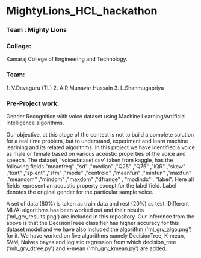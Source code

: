 # MightyLions_HCL_hackathon
<h3>Team : Mighty Lions</h3>
<h3>College:</h3>
Kamaraj College of Engineering and Technology.

<h3>Team:</h3>
1. V.Devaguru (TL)
2. A.R.Munavar Hussain
3. L.Shanmugapriya

<h3>Pre-Project work:</h3>
Gender Recognition with voice dataset using Machine Learning/Artificial Intelligence algorithms.


Our objective, at this stage of the contest is not to build a complete solution for a real time problem, but to understand, experiment and learn machine learining and its related algorithms. In this project we have identified a voice as male or female based on various acoustic properties of the voice and speech. The dataset, 'voicedataset.csv' taken from kaggle, has the following fields "meanfreq" ,"sd" ,"median" ,"Q25" ,"Q75" ,"IQR" ,"skew" ,"kurt" ,"sp.ent" ,"sfm" ,"mode" ,"centroid" ,"meanfun" ,"minfun" ,"maxfun" ,"meandom" ,"mindom" ,"maxdom" ,"dfrange" , "modindx" , "label". Here all fields represent an acoustic property except for the label field. Label denotes the original gender for the particular sample voice.

A set of data (80%) is taken as train data and rest (20%) as test. Different ML/AI algorithms has been worked out and their results ('ml_grv_results.png') are included in this repository. Our Inference from the above is that the DecisionTreee classifier has higher accuracy for this dataset model and we have also included the algorithm ('ml_grv_algo.png') for it. We have worked on five algorithms namely DecisionTree, K-mean, SVM, Naives bayes and logistic regression from which decision_tree ('mh_grv_dtree.py') and k-mean ('mh_grv_kmean.py') are added. 
